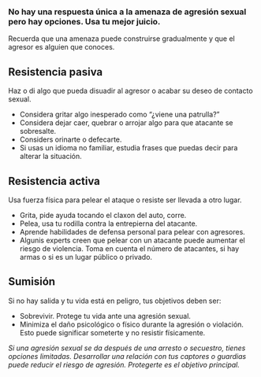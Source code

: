 [Title]: # (Si eres agredido)
[Order]: # (2)

### No hay una respuesta única a la amenaza de agresión sexual pero hay opciones. Usa tu mejor juicio.

Recuerda que una amenaza puede construirse gradualmente y que el agresor es alguien que conoces.

## Resistencia pasiva

Haz o di algo que pueda disuadir al agresor o acabar su deseo de contacto sexual.

*	Considera gritar algo inesperado como “¿viene una patrulla?” 
*	Considera dejar caer, quebrar o arrojar algo para que atacante se sobresalte. 
*	Considers orinarte o defecarte. 
*	Si usas un idioma no familiar, estudia frases que puedas decir para alterar la situación. 

## Resistencia activa

Usa fuerza física para pelear el ataque o resiste ser llevada a otro lugar.

*	Grita, pide ayuda tocando el claxon del auto, corre. 
*	Pelea, usa tu rodilla contra la entrepierna del atacante. 
*	Aprende habilidades de defensa personal para pelear con agresores. 
*	Algunis experts creen que pelear con un atacante puede aumentar el riesgo de violencia. Toma en cuenta el número de atacantes, si hay armas o si es un lugar público o privado.

## Sumisión
Si no hay salida y tu vida está en peligro, tus objetivos deben ser:

*	Sobrevivir. Protege tu vida ante una agresión sexual.
*	Minimiza el daño psicológico o físico durante la agresión o violación.
Esto puede significar someterte y no resistir físicamente.

*Si una agresión sexual se da después de una arresto o secuestro, tienes opciones limitadas. Desarrollar una relación con tus captores o guardias puede reducir el riesgo de agresión. Protegerte es el objetivo principal.*
